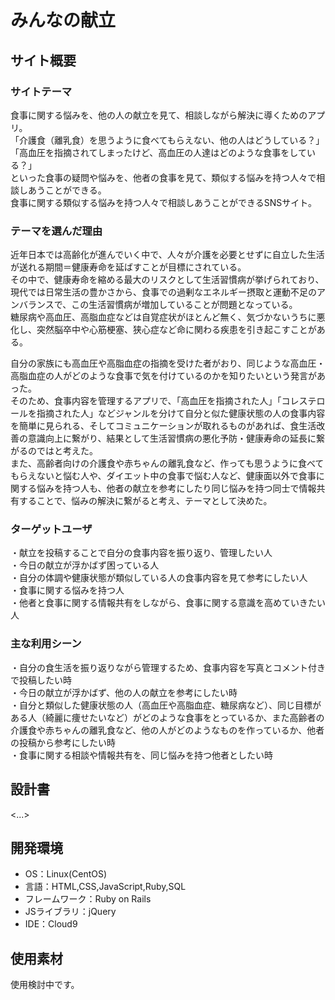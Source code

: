 # みんなの献立

## サイト概要

### サイトテーマ

食事に関する悩みを、他の人の献立を見て、相談しながら解決に導くためのアプリ。<br>
「介護食（離乳食）を思うように食べてもらえない、他の人はどうしている？」<br>
「高血圧を指摘されてしまったけど、高血圧の人達はどのような食事をしている？」<br>
といった食事の疑問や悩みを、他者の食事を見て、類似する悩みを持つ人々で相談しあうことができる。<br>
食事に関する類似する悩みを持つ人々で相談しあうことができるSNSサイト。

### テーマを選んだ理由

近年日本では高齢化が進んでいく中で、人々が介護を必要とせずに自立した生活が送れる期間＝健康寿命を延ばすことが目標にされている。<br>
その中で、健康寿命を縮める最大のリスクとして生活習慣病が挙げられており、現代では日常生活の豊かさから、食事での過剰なエネルギー摂取と運動不足のアンバランスで、この生活習慣病が増加していることが問題となっている。<br>
糖尿病や高血圧、高脂血症などは自覚症状がほとんど無く、気づかないうちに悪化し、突然脳卒中や心筋梗塞、狭心症など命に関わる疾患を引き起こすことがある。<br>

自分の家族にも高血圧や高脂血症の指摘を受けた者がおり、同じような高血圧・高脂血症の人がどのような食事で気を付けているのかを知りたいという発言があった。<br>
そのため、食事内容を管理するアプリで、「高血圧を指摘された人」「コレステロールを指摘された人」などジャンルを分けて自分と似た健康状態の人の食事内容を簡単に見られる、そしてコミュニケーションが取れるものがあれば、食生活改善の意識向上に繋がり、結果として生活習慣病の悪化予防・健康寿命の延長に繋がるのではと考えた。<br>
また、高齢者向けの介護食や赤ちゃんの離乳食など、作っても思うように食べてもらえないと悩む人や、ダイエット中の食事で悩む人など、健康面以外で食事に関する悩みを持つ人も、他者の献立を参考にしたり同じ悩みを持つ同士で情報共有することで、悩みの解決に繋がると考え、テーマとして決めた。<br>

### ターゲットユーザ

・献立を投稿することで自分の食事内容を振り返り、管理したい人<br>
・今日の献立が浮かばず困っている人<br>
・自分の体調や健康状態が類似している人の食事内容を見て参考にしたい人<br>
・食事に関する悩みを持つ人<br>
・他者と食事に関する情報共有をしながら、食事に関する意識を高めていきたい人

### 主な利用シーン

・自分の食生活を振り返りながら管理するため、食事内容を写真とコメント付きで投稿したい時<br>
・今日の献立が浮かばず、他の人の献立を参考にしたい時<br>
・自分と類似した健康状態の人（高血圧や高脂血症、糖尿病など）、同じ目標がある人（綺麗に痩せたいなど）がどのような食事をとっているか、また高齢者の介護食や赤ちゃんの離乳食など、他の人がどのようなものを作っているか、他者の投稿から参考にしたい時<br>
・食事に関する相談や情報共有を、同じ悩みを持つ他者としたい時<br>

## 設計書
<...>

## 開発環境
- OS：Linux(CentOS)
- 言語：HTML,CSS,JavaScript,Ruby,SQL
- フレームワーク：Ruby on Rails
- JSライブラリ：jQuery
- IDE：Cloud9

## 使用素材

使用検討中です。
